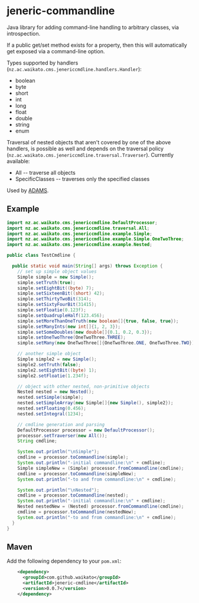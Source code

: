 # jeneric-commandline

Java library for adding command-line handling to arbitrary classes, via 
introspection.

If a public get/set method exists for a property, then this will automatically
get exposed via a command-line option.

Types supported by handlers (`nz.ac.waikato.cms.jenericcmdline.handlers.Handler`):
* boolean
* byte
* short
* int
* long
* float
* double
* string
* enum

Traversal of nested objects that aren't covered by one of the above handlers,
is possible as well and depends on the traversal policy 
(`nz.ac.waikato.cms.jenericcmdline.traversal.Traverser`). Currently available:
* All -- traverse all objects
* SpecificClasses -- traverses only the specified classes

Used by [ADAMS](https://adams.cms.waikato.ac.nz/).


## Example

```java
import nz.ac.waikato.cms.jenericcmdline.DefaultProcessor;
import nz.ac.waikato.cms.jenericcmdline.traversal.All;
import nz.ac.waikato.cms.jenericcmdline.example.Simple;
import nz.ac.waikato.cms.jenericcmdline.example.Simple.OneTwoThree;
import nz.ac.waikato.cms.jenericcmdline.example.Nested;

public class TestCmdline {

  public static void main(String[] args) throws Exception {
    // set up simple object values
    Simple simple = new Simple();
    simple.setTruth(true);
    simple.setEightBit((byte) 7);
    simple.setSixteenBit((short) 42);
    simple.setThirtyTwoBit(314);
    simple.setSixtyFourBit(31415);
    simple.setFloatie(0.123f);
    simple.setQuadrupleHalf(123.456);
    simple.setMoreThanOneTruth(new boolean[]{true, false, true});
    simple.setManyInts(new int[]{1, 2, 3});
    simple.setSomeDoubles(new double[]{0.1, 0.2, 0.3});
    simple.setOneTwoThree(OneTwoThree.THREE);
    simple.setMany(new OneTwoThree[]{OneTwoThree.ONE, OneTwoThree.TWO});

    // another simple object
    Simple simple2 = new Simple();
    simple2.setTruth(false);
    simple2.setEightBit((byte) 1);
    simple2.setFloatie(1.234f);

    // object with other nested, non-primitive objects
    Nested nested = new Nested();
    nested.setSimple(simple);
    nested.setSimpleArray(new Simple[]{new Simple(), simple2});
    nested.setFloating(0.456);
    nested.setIntegral(1234);

    // cmdline generation and parsing
    DefaultProcessor processor = new DefaultProcessor();
    processor.setTraverser(new All());
    String cmdline;

    System.out.println("\nSimple");
    cmdline = processor.toCommandline(simple);
    System.out.println("-initial commandline:\n" + cmdline);
    Simple simpleNew = (Simple) processor.fromCommandline(cmdline);
    cmdline = processor.toCommandline(simpleNew);
    System.out.println("-to and from commandline:\n" + cmdline);

    System.out.println("\nNested");
    cmdline = processor.toCommandline(nested);
    System.out.println("-initial commandline:\n" + cmdline);
    Nested nestedNew = (Nested) processor.fromCommandline(cmdline);
    cmdline = processor.toCommandline(nestedNew);
    System.out.println("-to and from commandline:\n" + cmdline);
  }
}
```

## Maven

Add the following dependency to your `pom.xml`:

```xml
    <dependency>
      <groupId>com.github.waikato</groupId>
      <artifactId>jeneric-cmdline</artifactId>
      <version>0.0.7</version>
    </dependency>
```
